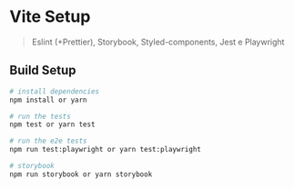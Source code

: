 # Vite Setup
> Eslint (+Prettier), Storybook, Styled-components, Jest e Playwright

## Build Setup

```bash
# install dependencies
npm install or yarn

# run the tests
npm test or yarn test

# run the e2e tests
npm run test:playwright or yarn test:playwright

# storybook
npm run storybook or yarn storybook
```
